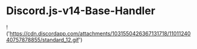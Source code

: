 # Discord.js-v14-Base-Handler
!('https://cdn.discordapp.com/attachments/1031550426367131718/1101124040757878855/standard_12.gif')
